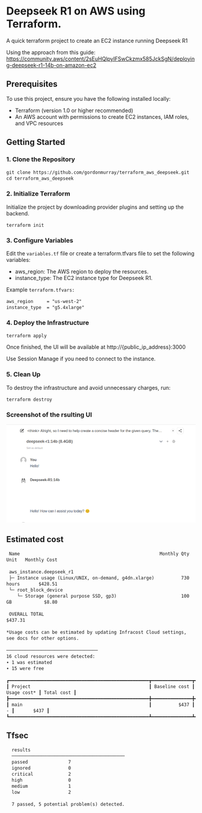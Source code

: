 # Deepseek R1 on AWS using Terraform.

A quick terraform project to create an EC2 instance running Deepseek R1

Using the approach from this guide: https://community.aws/content/2sEuHQlpyIFSwCkzmx585JckSgN/deploying-deepseek-r1-14b-on-amazon-ec2

## Prerequisites

To use this project, ensure you have the following installed locally:

* Terraform (version 1.0 or higher recommended)
* An AWS account with permissions to create EC2 instances, IAM roles, and VPC resources

## Getting Started

### 1. Clone the Repository

```
git clone https://github.com/gordonmurray/terraform_aws_deepseek.git
cd terraform_aws_deepseek
```

### 2. Initialize Terraform

Initialize the project by downloading provider plugins and setting up the backend.

```
terraform init
```

### 3. Configure Variables

Edit the `variables.tf` file or create a terraform.tfvars file to set the following variables:

* aws_region: The AWS region to deploy the resources.
* instance_type: The EC2 instance type for Deepseek R1.

Example `terraform.tfvars:`

```
aws_region     = "us-west-2"
instance_type  = "g5.4xlarge"
```

### 4. Deploy the Infrastructure

```
terraform apply
```

Once finished, the UI will be available at http://{public_ip_address}:3000

Use Session Manage if you need to connect to the instance.

### 5. Clean Up

To destroy the infrastructure and avoid unnecessary charges, run:

```
terraform destroy
```


### Screenshot of the rsulting UI

![Ollama AI](images/ollama.png)


## Estimated cost

```
 Name                                                    Monthly Qty  Unit   Monthly Cost

 aws_instance.deepseek_r1
 ├─ Instance usage (Linux/UNIX, on-demand, g4dn.xlarge)          730  hours       $428.51
 └─ root_block_device
    └─ Storage (general purpose SSD, gp3)                        100  GB            $8.80

 OVERALL TOTAL                                                                   $437.31

*Usage costs can be estimated by updating Infracost Cloud settings, see docs for other options.

──────────────────────────────────
16 cloud resources were detected:
∙ 1 was estimated
∙ 15 were free

┏━━━━━━━━━━━━━━━━━━━━━━━━━━━━━━━━━━━━━━━━━━━━━━━━━━━━┳━━━━━━━━━━━━━━━┳━━━━━━━━━━━━━┳━━━━━━━━━━━━┓
┃ Project                                            ┃ Baseline cost ┃ Usage cost* ┃ Total cost ┃
┣━━━━━━━━━━━━━━━━━━━━━━━━━━━━━━━━━━━━━━━━━━━━━━━━━━━━╋━━━━━━━━━━━━━━━╋━━━━━━━━━━━━━╋━━━━━━━━━━━━┫
┃ main                                               ┃          $437 ┃           - ┃       $437 ┃
┗━━━━━━━━━━━━━━━━━━━━━━━━━━━━━━━━━━━━━━━━━━━━━━━━━━━━┻━━━━━━━━━━━━━━━┻━━━━━━━━━━━━━┻━━━━━━━━━━━━┛
```

## Tfsec

```
  results
  ──────────────────────────────────────────
  passed               7
  ignored              0
  critical             2
  high                 0
  medium               1
  low                  2

  7 passed, 5 potential problem(s) detected.
  ```